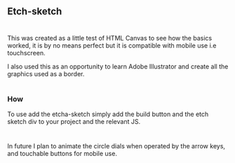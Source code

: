 ## Etch-sketch
#

This was created as a little test of HTML Canvas to see how the basics worked, it is by no means perfect but it is compatible with mobile use i.e touchscreen.

I also used this as an opportunity to learn Adobe Illustrator and create all the graphics used as a border.

#

### How

To use add the etcha-sketch simply add the build button and the etch sketch div to your project and the relevant JS.


# 

In future I plan to animate the circle dials when operated by the arrow keys, and touchable buttons for mobile use.

#